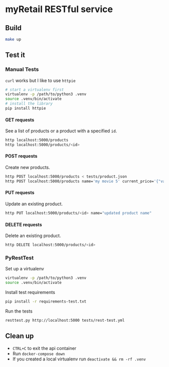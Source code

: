 # myRetail RESTful service

## Build

```bash
make up
```

## Test it

### Manual Tests

`curl` works but I like to use `httpie`

```bash
# start a virtualenv first
virtualenv -p /path/to/python3 .venv
source .venv/bin/activate
# install the library
pip install httpie
```

#### GET requests

See a list of products or a product with a specified `id`.

```bash
http localhost:5000/products
http localhost:5000/products/<id>
```

#### POST requests

Create new products.

```bash
http POST localhost:5000/products < tests/product.json
http POST localhost:5000/products name='my movie 5' current_price='{"value": 12.99}'
```

#### PUT requests

Update an existing product.

```bash
http PUT localhost:5000/products/<id> name="updated product name"
```

#### DELETE requests

Delete an existing product.

```bash
http DELETE localhost:5000/products/<id>
```

### PyRestTest

Set up a virtualenv

```bash
virtualenv -p /path/to/python3 .venv
source .venv/bin/activate
```

Install test requirements

```bash
pip install -r requirements-test.txt
```

Run the tests

```bash
resttest.py http://localhost:5000 tests/rest-test.yml
```

## Clean up

- `CTRL+C` to exit the api container
- Run `docker-compose down`
- If you created a local virtualenv run `deactivate && rm -rf .venv`
